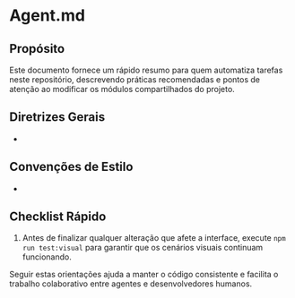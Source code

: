 # Agent.md

## Propósito
Este documento fornece um rápido resumo para quem automatiza tarefas neste repositório, descrevendo práticas recomendadas e pontos de atenção ao modificar os módulos compartilhados do projeto.

## Diretrizes Gerais
- 

## Convenções de Estilo
- 

## Checklist Rápido
1. Antes de finalizar qualquer alteração que afete a interface, execute `npm run test:visual` para garantir que os cenários visuais continuam funcionando.

Seguir estas orientações ajuda a manter o código consistente e facilita o trabalho colaborativo entre agentes e desenvolvedores humanos.
